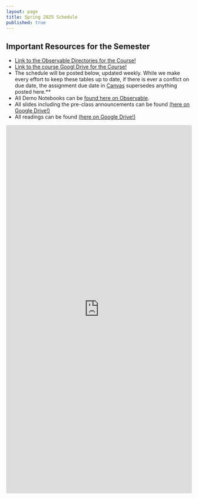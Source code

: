 ```yaml
---
layout: page
title: Spring 2025 Schedule
published: true
---
```


## Important Resources for the Semester

* [Link to the Observable Directories for the Course!](https://observablehq.com/@cmps-3360-6360?tab=collections)
* [Link to the course Googl Drive for the Course!](https://drive.google.com/drive/folders/10CHs1yDlJiF8uwHlYzj-6xY7zA-sNitf?usp=drive_link)
* The schedule will be posted below, updated weekly. While we make every effort to keep these tables up to date, if there is ever a conflict on due date, the assignment due date in [Canvas](https://tulane.instructure.com/) supersedes anything posted here.**
* All Demo Notebooks can be [found here on Observable](https://observablehq.com/collection/@cmps-3360-6360/demos).
* All slides including the pre-class announcements can be found [(here on Google Drive!)](https://drive.google.com/drive/folders/1N4SKjUN6Vt4zdAsWwVNYE5hF_t6DfwOt?usp=drive_link)
* All readings can be found [(here on Google Drive!)](https://drive.google.com/drive/folders/1mF7yJwxSFBjVysgZyt0cgbUwnZKCOMN2?usp=drive_link)


<iframe style="width: 100%; height: 1000px; border: none" src="https://docs.google.com/spreadsheets/d/1u-4s7Msj2rvR4X1UozqlPVed_RBngqw1RaJRtfnh_1s/edit?usp=sharing"></iframe>



<!--table style="border-collapse: collapse; width: 100%; border-color: #000000; border-style: solid;" width="100%">
    <tbody>
        <tr>
            <td style="background-color: #285c4e; border-color: #000000; border-style: solid; width: 6%;" width="6%">
                <p><span style="color: #ffffff;"><strong>Week</strong></span></p>
            </td>
            <td style="background-color: #285c4e; border-color: #000000; border-style: solid; width: 8%;" width="8%">
                <p><span style="color: #ffffff;"><strong>Date</strong></span></p>
            </td>
            <td style="background-color: #285c4e; border-color: #000000; border-style: solid; width: 25%;" width="25%">
                <p><span style="color: #ffffff;"><strong>Topic</strong></span></p>
            </td>
            <td style="background-color: #285c4e; border-color: #000000; border-style: solid; width: 9%;" width="9%">
                <p><span style="color: #ffffff;"><strong>Date</strong></span></p>
            </td>
            <td style="background-color: #285c4e; border-color: #000000; border-style: solid; width: 28%;" width="28%">
                <p><span style="color: #ffffff;"><strong>&nbsp;Topic</strong></span></p>
            </td>
            <td style="background-color: #285c4e; border-color: #000000; border-style: solid; width: 23%;" width="23%">
                <p><span style="color: #ffffff;"><strong>Reading /Assignment</strong></span></p>
            </td>
        </tr>
        <tr>
            <td style="border-color: #000000; border-style: solid; width: 6%;" width="6%">
                <p><strong>1 </strong></p>
            </td>
            <td style="border-color: #000000; border-style: solid; width: 8%;" width="8%">
                <p>1/16</p>
            </td>
            <td style="border-color: #000000; border-style: solid; width: 25%;" width="25%">
                <p>Introduction</p>
            </td>
            <td style="border-color: #000000; border-style: solid; width: 9%;" width="9%">
                <p>1/18</p>
            </td>
            <td style="border-color: #000000; border-style: solid; width: 28%;" width="28%">
                <p>HTML/CSS/SVG/JS</p>
            </td>
            <td style="border-color: #000000; border-style: solid; width: 23%;" width="23%">
                <p>VAD Ch. 1, HW 0 Due</p>
            </td>
        </tr>
        <tr>
            <td style="border-color: #000000; border-style: solid; width: 6%;" width="6%">
                <p><strong>2 </strong></p>
            </td>
            <td style="border-color: #000000; border-style: solid; width: 8%;" width="8%">
                <p>1/23</p>
            </td>
            <td style="border-color: #000000; border-style: solid; width: 25%;" width="25%">
                <p>Dom &amp; D3 Intro</p>
            </td>
            <td style="border-color: #000000; border-style: solid; width: 9%;" width="9%">
                <p>1/25</p>
            </td>
            <td style="border-color: #000000; border-style: solid; width: 28%;" width="28%">
                <p>D3 Joins &amp; Scales</p>
            </td>
            <td style="border-color: #000000; border-style: solid; width: 23%;" width="23%">
                <p>&nbsp;</p>
            </td>
        </tr>
        <tr>
            <td style="border-color: #000000; border-style: solid; width: 6%;" width="6%">
                <p><strong>3 </strong></p>
            </td>
            <td style="border-color: #000000; border-style: solid; width: 8%;" width="8%">
                <p>1/30</p>
            </td>
            <td style="border-color: #000000; border-style: solid; width: 25%;" width="25%">
                <p>Perception &amp; Color</p>
            </td>
            <td style="border-color: #000000; border-style: solid; width: 9%;" width="9%">
                <p>2/1</p>
            </td>
            <td style="border-color: #000000; border-style: solid; width: 28%;" width="28%">
                <p>Data Abstractions</p>
            </td>
            <td style="border-color: #000000; border-style: solid; width: 23%;" width="23%">
                <p>VAD Ch. 10, Ware 3, VAD Ch. 2 HW 1 Due (2/2)</p>
            </td>
        </tr>
        <tr>
            <td style="border-color: #000000; border-style: solid; width: 6%;" width="6%">
                <p><strong>4 </strong></p>
            </td>
            <td style="border-color: #000000; border-style: solid; width: 8%;" width="8%">
                <p>2/6</p>
            </td>
            <td style="border-color: #000000; border-style: solid; width: 25%;" width="25%">
                <p>&nbsp;Visual Encoding</p>
            </td>
            <td style="border-color: #000000; border-style: solid; width: 9%;" width="9%">
                <p>2/8</p>
            </td>
            <td style="border-color: #000000; border-style: solid; width: 28%;" width="28%">
                <p>Design Guidelines</p>
            </td>
            <td style="border-color: #000000; border-style: solid; width: 23%;" width="23%">
                <p>VAD Ch. &nbsp;5, 6</p>
            </td>
        </tr>
        <tr>
            <td style="border-color: #000000; border-style: solid; width: 6%;" width="6%">
                <p><strong>5 </strong></p>
            </td>
            <td style="border-color: #000000; border-style: solid; width: 8%;" width="8%">
                <p>2/13</p>
            </td>
            <td style="border-color: #000000; border-style: solid; width: 25%;" width="25%">
                <p>~Mardi Gras Break~,</p>
            </td>
            <td style="border-color: #000000; border-style: solid; width: 9%;" width="9%">
                <p>2/15</p>
            </td>
            <td style="border-color: #000000; border-style: solid; width: 28%;" width="28%">
                <p>Deception, Ethics, &amp; Critique</p>
            </td>
            <td style="border-color: #000000; border-style: solid; width: 23%;" width="23%">
                <p>HW 2 Due (2/16)</p>
            </td>
        </tr>
        <tr>
            <td style="border-color: #000000; border-style: solid; width: 6%;" width="6%">
                <p><strong>6 </strong></p>
            </td>
            <td style="border-color: #000000; border-style: solid; width: 8%;" width="8%">
                <p>2/20</p>
            </td>
            <td style="border-color: #000000; border-style: solid; width: 25%;" width="25%">
                <p>Tasks</p>
            </td>
            <td style="border-color: #000000; border-style: solid; width: 9%;" width="9%">
                <p>2/22</p>
            </td>
            <td style="border-color: #000000; border-style: solid; width: 28%;" width="28%">
                <p>Interaction</p>
            </td>
            <td style="border-color: #000000; border-style: solid; width: 23%;" width="23%">
                <p>VAD Ch. 3,11</p>
            </td>
        </tr>
        <tr>
            <td style="border-color: #000000; border-style: solid; width: 6%;" width="6%">
                <p><strong>7</strong></p>
            </td>
            <td style="border-color: #000000; border-style: solid; width: 8%;" width="8%">
                <p>2/27</p>
            </td>
            <td style="border-color: #000000; border-style: solid; width: 25%;" width="25%">
                <p>Multiple views/Dashboards</p>
            </td>
            <td style="border-color: #000000; border-style: solid; width: 9%;" width="9%">
                <p>2/29</p>
            </td>
            <td style="border-color: #000000; border-style: solid; width: 28%;" width="28%">
                <p>Aggregation &amp; Filtering</p>
            </td>
            <td style="border-color: #000000; border-style: solid; width: 23%;" width="23%">
                <p>VAD Ch 12,13 HW 3 Due (3/1)</p>
            </td>
        </tr>
        <tr>
            <td style="border-color: #000000; border-style: solid; width: 6%;" width="6%">
                <p><strong>8 </strong></p>
            </td>
            <td style="border-color: #000000; border-style: solid; width: 8%;" width="8%">
                <p>3/5</p>
            </td>
            <td style="border-color: #000000; border-style: solid; width: 25%;" width="25%">
                <p>Midterm</p>
            </td>
            <td style="border-color: #000000; border-style: solid; width: 9%;" width="9%">
                <p>3/7</p>
            </td>
            <td style="border-color: #000000; border-style: solid; width: 28%;" width="28%">
                <p>Evaluation</p>
            </td>
            <td style="border-color: #000000; border-style: solid; width: 23%;" width="23%">
                <p>VAD Ch 4</p>
            </td>
        </tr>
        <tr>
            <td style="border-color: #000000; border-style: solid; width: 6%;" width="6%">
                <p><strong>9 </strong></p>
            </td>
            <td style="border-color: #000000; border-style: solid; width: 8%;" width="8%">
                <p>3/12</p>
            </td>
            <td style="border-color: #000000; border-style: solid; width: 25%;" width="25%">
                <p>Tabular Data</p>
            </td>
            <td style="border-color: #000000; border-style: solid; width: 9%;" width="9%">
                <p>3/14</p>
            </td>
            <td style="border-color: #000000; border-style: solid; width: 28%;" width="28%">
                <p>Tabular Data</p>
            </td>
            <td style="border-color: #000000; border-style: solid; width: 23%;" width="23%">
                <p>VAD Ch 7 HW 4 Due (3/15)</p>
            </td>
        </tr>
        <tr>
            <td style="border-color: #000000; border-style: solid; width: 6%;" width="6%">
                <p><strong>10 </strong></p>
            </td>
            <td style="border-color: #000000; border-style: solid; width: 8%;" width="8%">
                <p>3/19</p>
            </td>
            <td style="border-color: #000000; border-style: solid; width: 25%;" width="25%">
                <p>High Dimensional Data</p>
            </td>
            <td style="border-color: #000000; border-style: solid; width: 9%;" width="9%">
                <p>3/21</p>
            </td>
            <td style="border-color: #000000; border-style: solid; width: 28%;" width="28%">
                <p>Hierarchies</p>
            </td>
            <td style="border-color: #000000; border-style: solid; width: 23%;" width="23%">
                <p>VAD Ch 9</p>
            </td>
        </tr>
        <tr>
            <td style="border-color: #000000; border-style: solid; width: 6%;" width="6%">
                <p><strong>11 </strong></p>
            </td>
            <td style="border-color: #000000; border-style: solid; width: 8%;" width="8%">
                <p>3/26</p>
            </td>
            <td style="border-color: #000000; border-style: solid; width: 25%;" width="25%">
                <p>&nbsp;~ Spring Break ~</p>
            </td>
            <td style="border-color: #000000; border-style: solid; width: 9%;" width="9%">
                <p>3/28</p>
            </td>
            <td style="border-color: #000000; border-style: solid; width: 28%;" width="28%">
                <p>&nbsp;~ Spring Break ~</p>
            </td>
            <td style="border-color: #000000; border-style: solid; width: 23%;" width="23%">
                <p>&nbsp;</p>
            </td>
        </tr>
        <tr>
            <td style="border-color: #000000; border-style: solid; width: 6%;" width="6%">
                <p><strong>12 </strong></p>
            </td>
            <td style="border-color: #000000; border-style: solid; width: 8%;" width="8%">
                <p>4/2</p>
            </td>
            <td style="border-color: #000000; border-style: solid; width: 25%;" width="25%">
                <p>Networks &amp; Trees</p>
            </td>
            <td style="border-color: #000000; border-style: solid; width: 9%;" width="9%">
                <p>4/4</p>
            </td>
            <td style="border-color: #000000; border-style: solid; width: 28%;" width="28%">
                <p>Spatial Data</p>
            </td>
            <td style="border-color: #000000; border-style: solid; width: 23%;" width="23%">
                <p>VAD Ch 9, 8, HW 5 Due (4/1)</p>
            </td>
        </tr>
        <tr>
            <td style="border-color: #000000; border-style: solid; width: 6%;" width="6%">
                <p><strong>13 </strong></p>
            </td>
            <td style="border-color: #000000; border-style: solid; width: 8%;" width="8%">
                <p>4/9</p>
            </td>
            <td style="border-color: #000000; border-style: solid; width: 25%;" width="25%">
                <p>Spatial Data</p>
            </td>
            <td style="border-color: #000000; border-style: solid; width: 9%;" width="9%">
                <p>4/11</p>
            </td>
            <td style="border-color: #000000; border-style: solid; width: 28%;" width="28%">
                <p>Spatial Data</p>
            </td>
            <td style="border-color: #000000; border-style: solid; width: 23%;" width="23%">
                <p>VAD Ch 8, HW 6 Due (4/12)</p>
            </td>
        </tr>
        <tr>
            <td style="border-color: #000000; border-style: solid; width: 6%;" width="6%">
                <p><strong>14 </strong></p>
            </td>
            <td style="border-color: #000000; border-style: solid; width: 8%;" width="8%">
                <p>4/16</p>
            </td>
            <td style="border-color: #000000; border-style: solid; width: 25%;" width="25%">
                <p>TextVis</p>
            </td>
            <td style="border-color: #000000; border-style: solid; width: 9%;" width="9%">
                <p>4/18</p>
            </td>
            <td style="border-color: #000000; border-style: solid; width: 28%;" width="28%">
                <p>Storytelling w/ Visualization</p>
            </td>
            <td style="border-color: #000000; border-style: solid; width: 23%;" width="23%">
                <p>&nbsp;</p>
            </td>
        </tr>
        <tr>
            <td style="border-color: #000000; border-style: solid; width: 6%;" width="6%">
                <p><strong>15 </strong></p>
            </td>
            <td style="border-color: #000000; border-style: solid; width: 8%;" width="8%">
                <p>4/23</p>
            </td>
            <td style="border-color: #000000; border-style: solid; width: 25%;" width="25%">
                <p>&nbsp;Project Presentations</p>
            </td>
            <td style="border-color: #000000; border-style: solid; width: 9%;" width="9%">
                <p>4/25</p>
            </td>
            <td style="border-color: #000000; border-style: solid; width: 28%;" width="28%">
                <p>&nbsp;Project Presentations</p>
            </td>
            <td style="border-color: #000000; border-style: solid; width: 23%;" width="23%">
                <p>&nbsp;</p>
            </td>
        </tr>
        <tr>
            <td style="border-color: #000000; border-style: solid; width: 6%;" width="6%">
                <p><strong>16 </strong></p>
            </td>
            <td style="border-color: #000000; border-style: solid; width: 8%;" width="8%">
                <p>4/30</p>
            </td>
            <td style="border-color: #000000; border-style: solid; width: 25%;" width="25%">
                <p>Review &amp; Wrap up</p>
            </td>
            <td style="border-color: #000000; border-style: solid; width: 9%;" width="9%">
                <p>&nbsp;</p>
            </td>
            <td style="border-color: #000000; border-style: solid; width: 28%;" width="28%">
                <p>~ Reading Day ~</p>
            </td>
            <td style="border-color: #000000; border-style: solid; width: 23%;" width="23%">
                <p>HW 7 Due (4/30)</p>
            </td>
        </tr>
    </tbody>
</table-->